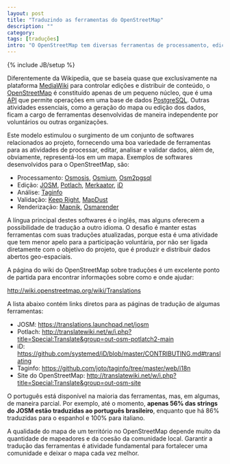 ```yaml
---
layout: post
title: "Traduzindo as ferramentas do OpenStreetMap"
description: ""
category: 
tags: [traduções]
intro: "O OpenStreetMap tem diversas ferramentas de processamento, edição, análise, validação e renderização dos dados do projeto. Um desafio é manter estas ferramentas em idiomas além do inglês, e este post mostra por onde começar a ajudar nesta tarefa."
---
```

{% include JB/setup %}

Diferentemente da Wikipedia, que se baseia quase que exclusivamente na plataforma [MediaWiki](http://www.mediawiki.org) para controlar edições e distribuir de conteúdo, o [OpenStreetMap](http://www.openstreetmap.org) é constituído apenas de um pequeno núcleo, que é uma [API](http://wiki.openstreetmap.org/wiki/API_v0.6) que permite operações em uma base de dados [PostgreSQL](http://www.postgresql.org/download/). Outras atividades essenciais, como a geração do mapa ou edição dos dados, ficam a cargo de ferramentas desenvolvidas de maneira independente por voluntários ou outras organizações.

Este modelo estimulou o surgimento de um conjunto de softwares relacionados ao projeto, fornecendo uma boa variedade de ferramentas para as atividades de processar, editar, analisar e validar dados, além de, obviamente, representá-los em um mapa. Exemplos de softwares desenvolvidos para o OpenStreetMap, são: 

* Processamento: [Osmosis](http://wiki.openstreetmap.org/wiki/Osmosis), [Osmium](http://wiki.openstreetmap.org/wiki/Osmium), [Osm2pgsql](http://wiki.openstreetmap.org/wiki/Osm2pgsql)
* Edição: [JOSM](http://wiki.openstreetmap.org/wiki/Josm), [Potlach](http://wiki.openstreetmap.org/wiki/Potlach), [Merkaator](http://wiki.openstreetmap.org/wiki/Merkaartor), [iD](http://wiki.openstreetmap.org/wiki/ID)
* Análise: [Taginfo](http://wiki.openstreetmap.org/wiki/Taginfo)
* Validação: [Keep Right](http://wiki.openstreetmap.org/wiki/Keep_Right), [MapDust](http://wiki.openstreetmap.org/wiki/MapDust)
* Renderização: [Mapnik](http://wiki.openstreetmap.org/wiki/Mapnik), [Osmarender](http://wiki.openstreetmap.org/wiki/Osmarender)

A língua principal destes softwares é o inglês, mas alguns oferecem a possibilidade de tradução a outro idioma. O desafio é manter estas ferramentas com suas traduções atualizadas, porque esta é uma atividade que tem menor apelo para a participação voluntária, por não ser ligada diretamente com o objetivo do projeto, que é produzir e distribuir dados abertos geo-espaciais.

A página do wiki do OpenStreetMap sobre traduções é um excelente ponto de partida para encontrar informações sobre como e onde ajudar:

<http://wiki.openstreetmap.org/wiki/Translations>

A lista abaixo contém links diretos para as páginas de tradução de algumas 
ferramentas:

* JOSM: <https://translations.launchpad.net/josm>
* Potlach: <http://translatewiki.net/w/i.php?title=Special:Translate&group=out-osm-potlatch2-main>
* iD: <https://github.com/systemed/iD/blob/master/CONTRIBUTING.md#translating>
* Taginfo: <https://github.com/joto/taginfo/tree/master/web/i18n>
* Site do OpenStreetMap: <http://translatewiki.net/w/i.php?title=Special:Translate&group=out-osm-site>

O português está disponível na maioria das ferramentas, mas, em algumas, de maneira parcial. Por exemplo, até o momento, **apenas 56% das strings do JOSM estão traduzidas ao português brasileiro**, enquanto que há 86% traduzidas para o espanhol e 100% para italiano. 

A qualidade do mapa de um território no OpenStreetMap depende muito da quantidade de mapeadores e da coesão da comunidade local. Garantir a tradução das ferramentas é atividade fundamental para fortalecer uma comunidade e deixar o mapa cada vez melhor.
